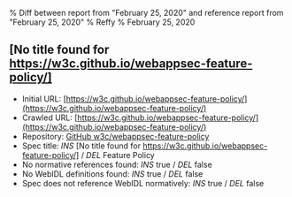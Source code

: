 % Diff between report from "February 25, 2020" and reference report from "February 25, 2020"
% Reffy
% February 25, 2020

## [No title found for https://w3c.github.io/webappsec-feature-policy/]

- Initial URL: [https://w3c.github.io/webappsec-feature-policy/](https://w3c.github.io/webappsec-feature-policy/)
- Crawled URL: [https://w3c.github.io/webappsec-feature-policy/](https://w3c.github.io/webappsec-feature-policy/)
- Repository: [GitHub w3c/webappsec-feature-policy](https://github.com/w3c/webappsec-feature-policy)
- Spec title: *INS* [No title found for https://w3c.github.io/webappsec-feature-policy/] / *DEL* Feature Policy
- No normative references found: *INS* true / *DEL* false
- No WebIDL definitions found: *INS* true / *DEL* false
- Spec does not reference WebIDL normatively: *INS* true / *DEL* false


